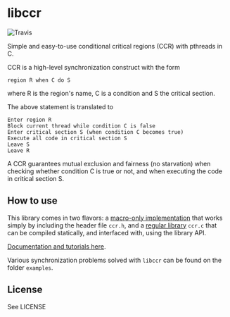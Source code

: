 # libccr

![Travis](https://img.shields.io/travis/Gikoskos/libccr.svg?style=flat-square)

Simple and easy-to-use conditional critical regions (CCR) with pthreads in C.

CCR is a high-level synchronization construct with the form

`region R when C do S`

where R is the region's name, C is a condition and S the critical section.

The above statement is translated to

    Enter region R
    Block current thread while condition C is false
    Enter critical section S (when condition C becomes true)
    Execute all code in critical section S
    Leave S
    Leave R

A CCR guarantees mutual exclusion and fairness (no starvation) when checking whether condition C is true or not, and when executing the code in critical section S.


## How to use

This library comes in two flavors: a [macro-only implementation](Doc.md#macro-api) that works simply by including the header file `ccr.h`, and a [regular library](Doc.md#library-api) `ccr.c` that can be compiled statically, and interfaced with, using the library API.

[Documentation and tutorials here](Doc.md).

Various synchronization problems solved with `libccr` can be found on the folder `examples`.

## License

See LICENSE